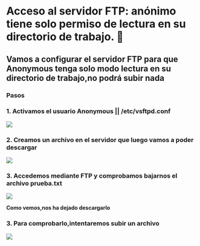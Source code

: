# Acceso al servidor FTP: anónimo tiene solo permiso de lectura en su directorio de trabajo. 📄
## Vamos a configurar el servidor FTP para que Anonymous tenga solo modo lectura en su directorio de trabajo,no podrá subir nada


### Pasos

### 1. Activamos el usuario Anonymous || /etc/vsftpd.conf
    
   ![](https://github.com/jesusromero92/vsftpd/blob/main/Fotos/6.1.1.png)
   
   
### 2. Creamos un archivo en el servidor que luego vamos a poder descargar

   ![](https://github.com/jesusromero92/vsftpd/blob/main/Fotos/6.2.2.png)
   
### 3. Accedemos mediante FTP y comprobamos bajarnos el archivo prueba.txt
   
   ![](https://github.com/jesusromero92/vsftpd/blob/main/Fotos/6.2.1.png)
   
   **Como vemos,nos ha dejado descargarlo**
   
   
### 3. Para comprobarlo,intentaremos subir un archivo
   
  ![](https://github.com/jesusromero92/vsftpd/blob/main/Fotos/6.3.1.png)
   
   
